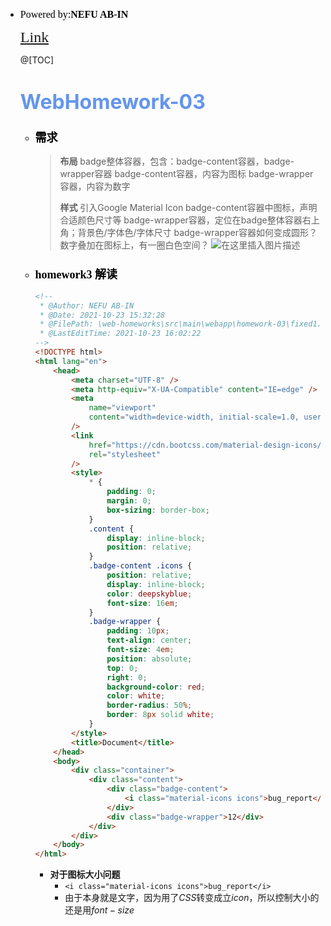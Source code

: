 
* <font color=#000000	size=3 face=楷体>Powered by:**NEFU AB-IN**</font>

  <font color=#FFA500 size=5 face=楷体>[Link](https://github.com/bwhyman/web-course/tree/master/web-homeworks)</font>

  @[TOC]

  # <font color=#6495ED size=6 >WebHomework-03</font>

  * ### <font color=#000000 size=4 face=粗体>需求</font>

    > **布局**
    > badge整体容器，包含：badge-content容器，badge-wrapper容器
    > badge-content容器，内容为图标
    > badge-wrapper容器，内容为数字
    >
    > **样式**
    > 引入Google Material Icon
    > badge-content容器中图标，声明合适颜色尺寸等
    > badge-wrapper容器，定位在badge整体容器右上角；背景色/字体色/字体尺寸
    > badge-wrapper容器如何变成圆形？数字叠加在图标上，有一圈白色空间？
    > ![在这里插入图片描述](https://img-blog.csdnimg.cn/0caff630438e4c7fb4794c1d41b03522.png#pic_center)


  * ### <font color=#000000 size=4 face=粗体>homework3 解读</font>

    ```html
    <!--
     * @Author: NEFU AB-IN
     * @Date: 2021-10-23 15:32:28
     * @FilePath: \web-homeworks\src\main\webapp\homework-03\fixed1.html
     * @LastEditTime: 2021-10-23 16:02:22
    -->
    <!DOCTYPE html>
    <html lang="en">
        <head>
            <meta charset="UTF-8" />
            <meta http-equiv="X-UA-Compatible" content="IE=edge" />
            <meta
                name="viewport"
                content="width=device-width, initial-scale=1.0, user-scalable=no, maximum-scale=1.0,minimum-scale=1.0"
            />
            <link
                href="https://cdn.bootcss.com/material-design-icons/3.0.1/iconfont/material-icons.css"
                rel="stylesheet"
            />
            <style>
                * {
                    padding: 0;
                    margin: 0;
                    box-sizing: border-box;
                }
                .content {
                    display: inline-block;
                    position: relative;
                }
                .badge-content .icons {
                    position: relative;
                    display: inline-block;
                    color: deepskyblue;
                    font-size: 16em;
                }
                .badge-wrapper {
                    padding: 10px;
                    text-align: center;
                    font-size: 4em;
                    position: absolute;
                    top: 0;
                    right: 0;
                    background-color: red;
                    color: white;
                    border-radius: 50%;
                    border: 8px solid white;
                }
            </style>
            <title>Document</title>
        </head>
        <body>
            <div class="container">
                <div class="content">
                    <div class="badge-content">
                        <i class="material-icons icons">bug_report</i>
                    </div>
                    <div class="badge-wrapper">12</div>
                </div>
            </div>
        </body>
    </html>
    ```

    * **对于图标大小问题**
      * `<i class="material-icons icons">bug_report</i>`
      * 由于本身就是文字，因为用了$CSS$转变成立$icon$，所以控制大小的还是用$font-size$

